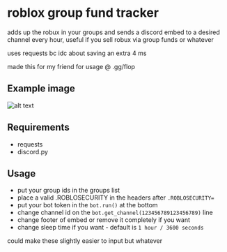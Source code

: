 # roblox group fund tracker
adds up the robux in your groups and sends a discord embed to a desired channel every hour, useful if you sell robux via group funds or whatever

uses requests bc idc about saving an extra 4 ms

made this for my friend for usage @ .gg/flop
## Example image
![alt text](https://i.imgur.com/UMBZlDm.png)

## Requirements
- requests
- discord.py

## Usage
- put your group ids in the groups list
- place a valid .ROBLOSECURITY in the headers after `.ROBLOSECURITY=`
- put your bot token in the `bot.run()` at the bottom
- change channel id on the `bot.get_channel(123456789123456789)` line
- change footer of embed or remove it completely if you want
- change sleep time if you want - default is `1 hour / 3600 seconds`

could make these slightly easier to input but whatever
